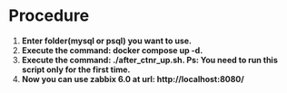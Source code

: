 # Procedure

1) **Enter folder(mysql or psql) you want to use.**<br/>
2) **Execute the command: docker compose up -d.**<br/>
3) **Execute the command: ./after_ctnr_up.sh. Ps: You need to run this script only for the first time.**<br/>
4) **Now you can use zabbix 6.0 at url: http://localhost:8080/**<br/>
